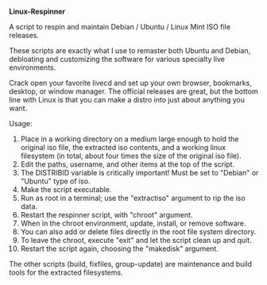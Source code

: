 **Linux-Respinner**

A script to respin and maintain Debian / Ubuntu / Linux Mint ISO file releases.

These scripts are exactly what I use to remaster both Ubuntu and Debian, debloating and customizing the software for various specialty live environments.

Crack open your favorite livecd and set up your own browser, bookmarks, desktop, or window manager. The official releases are great, but the bottom line with Linux is that you can make a distro into just about anything you want.

Usage:

1) Place in a working directory on a medium large enough to hold the original iso file, the extracted iso contents, and a working linux filesystem (in total, about four times the size of the original iso file).
2) Edit the paths, username, and other items at the top of the script.
3) The DISTRIBID variable is critically important! Must be set to "Debian" or "Ubuntu" type of iso.
4) Make the script executable.
5) Run as root in a terminal; use the "extractiso" argument to rip the iso data.
6) Restart the respinner script, with "chroot" argument.
7) When in the chroot environment, update, install, or remove software.
8) You can also add or delete files directly in the root file system directory.
9) To leave the chroot, execute "exit" and let the script clean up and quit.
10) Restart the script again, choosing the "makedisk" argument.

The other scripts (build, fixfiles, group-update) are maintenance and build tools for the extracted filesystems.

